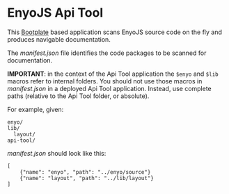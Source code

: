 EnyoJS Api Tool
===============

This [Bootplate](http://github.com/enyojs/bootplate) based application scans EnyoJS source code on the fly and produces navigable documentation.

The _manifest.json_ file identifies the code packages to be scanned for documentation.

**IMPORTANT**: in the context of the Api Tool application the `$enyo` and `$lib` macros refer to internal folders. You should not use those macros in _manifest.json_ in a deployed Api Tool application. Instead, use complete paths (relative to the Api Tool folder, or absolute).

For example, given:

	enyo/
	lib/
	  layout/
	api-tool/
	  

_manifest.json_ should look like this:

	[
		{"name": "enyo", "path": "../enyo/source"}
		{"name": "layout", "path": "../lib/layout"}
	]